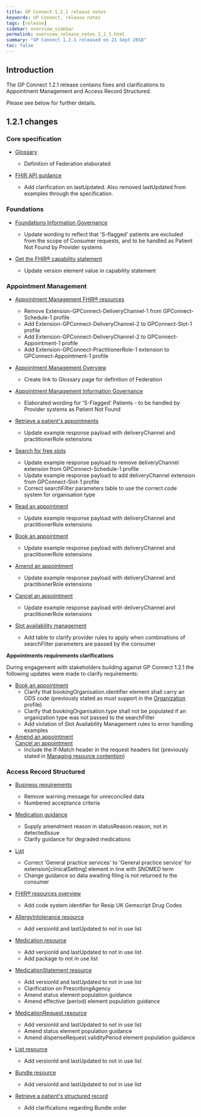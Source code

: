```yaml
---
title: GP Connect 1.2.1 release notes
keywords: GP Connect, release notes
tags: [release]
sidebar: overview_sidebar
permalink: overview_release_notes_1_2_1.html
summary: "GP Connect 1.2.1 released on 21 Sept 2018"
toc: false
---
```


## Introduction ##

The GP Connect 1.2.1 release contains fixes and clarifications to Appointment Management and Access Record Structured.

Please see below for further details.

## 1.2.1 changes ##

### Core specification

- [Glossary](overview_glossary.html)
  - Definition of Federation elaborated

- [FHIR API guidance](development_fhir_api_guidance.html#fhir-out-of-scope)
  - Add clarification on lastUpdated.  Also removed lastUpdated from examples through the specification.

### Foundations

- [Foundations Information Governance](foundations_ig.html)
  - Update wording to reflect that 'S-flagged' patients are excluded from the scope of Consumer requests, and to be handled as Patient Not Found by Provider systems

- [Get the FHIR&reg; capability statement](foundations_use_case_get_the_fhir_capability_statement.html)
  - Update version element value in capability statement
  
### Appointment Management

- [Appointment Management FHIR&reg; resources](datalibraryappointment.html)
  - Remove Extension-GPConnect-DeliveryChannel-1 from GPConnect-Schedule-1 profile
  - Add Extension-GPConnect-DeliveryChannel-2 to GPConnect-Slot-1 profile
  - Add Extension-GPConnect-DeliveryChannel-2 to GPConnect-Appointment-1 profile
  - Add Extension-GPConnect-PractitionerRole-1 extension to GPConnect-Appointment-1 profile

- [Appointment Management Overview](appointments.html)
  - Create link to Glossary page for definition of Federation
  
- [Appointment Management Information Governance](appointments_ig.html)
  - Elaborated wording for 'S-Flagged' Patients - to be handled by Provider systems as Patient Not Found

- [Retrieve a patient's appointments](appointments_use_case_retrieve_a_patients_appointments.html)
  - Update example response payload with deliveryChannel and practitionerRole extensions

- [Search for free slots](appointments_use_case_search_for_free_slots.html)
  - Update example response payload to remove deliveryChannel extension from GPConnect-Schedule-1 profile
  - Update example response payload to add deliveryChannel extension from GPConnect-Slot-1 profile
  - Correct searchFilter parameters table to use the correct code system for organisation type

- [Read an appointment](appointments_use_case_read_an_appointment.html)
  - Update example response payload with deliveryChannel and practitionerRole extensions

- [Book an appointment](appointments_use_case_book_an_appointment.html)
  - Update example response payload with deliveryChannel and practitionerRole extensions

- [Amend an appointment](appointments_use_case_amend_an_appointment.html)
  - Update example response payload with deliveryChannel and practitionerRole extensions

- [Cancel an appointment](appointments_use_case_cancel_an_appointment.html)
  - Update example response payload with deliveryChannel and practitionerRole extensions

- [Slot availability management](appointments_slotavailabilitymanagement.html#appointment-availability-control)
  - Add table to clarify provider rules to apply when combinations of searchFilter parameters are passed by the consumer

<div class="alert alert-info" role="information">
  <b>Appointments requirements clarifications</b><br/>

  <p>During engagement with stakeholders building against GP Connect 1.2.1 the following updates were made to clarify requirements:</p>

  <ul>
    <li><a href="appointments_use_case_book_an_appointment.html">Book an appointment</a>
      <ul>
        <li>Clarify that bookingOrganisation.identifier element shall carry an ODS code (previously stated as must support in the <a href="https://fhir.nhs.uk/STU3/StructureDefinition/CareConnect-GPC-Organization-1">Organization</a> profile)</li>
        <li>Clarify that bookingOrganisation.type shall not be populated if an organization type was not passed to the searchFilter</li>
        <li>Add violation of Slot Availability Management rules to error handling examples</li>
      </ul>
    </li>
    <li>
      <a href="appointments_use_case_amend_an_appointment.html">Amend an appointment</a><br/>
      <a href="appointments_use_case_cancel_an_appointment.html">Cancel an appointment</a><br/>
      <ul>
        <li>Include the If-Match header in the request headers list (previously stated in <a href="development_general_api_guidance.html#managing-resource-contention">Managing resource contention</a>)</li>
      </ul>
    </li>

  </ul>
</div>


### Access Record Structured

- [Business requirements](accessrecord_structured_requirements.html)
  - Remove warning message for unreconciled data
  - Numbered acceptance criteria

- [Medication guidance](accessrecord_structured_development_medication_guidance.html#amendments)
  - Supply amendment reason in statusReason.reason, not in detectedIssue
  - Clarify guidance for degraded medications

- [List](accessrecord_structured_development_list.html)
  - Correct 'General practice services' to 'General practice service' for extension[clinicalSetting] element in line with SNOMED term
  - Change guidance so data awaiting filing is not returned to the consumer

- [FHIR&reg; resources overview](accessrecord_structured_development_resources_overview.html)
  - Add code system identifier for Resip UK Gemscript Drug Codes

- [AllergyIntolerance resource](accessrecord_structured_development_allergyintolerance.html)
  - Add versionId and lastUpdated to not in use list

- [Medication resource](accessrecord_structured_development_medication.html)
  - Add versionId and lastUpdated to not in use list
  - Add package to not in use list

- [MedicationStatement resource](accessrecord_structured_development_medicationstatement.html)
  - Add versionId and lastUpdated to not in use list
  - Clarification on PrescribingAgency
  - Amend status element population guidance
  - Amend effective (period) element population guidance

- [MedicationRequest resource](accessrecord_structured_development_medicationrequest.html)
  - Add versionId and lastUpdated to not in use list
  - Amend status element population guidance
  - Amend dispenseRequest.validityPeriod element population guidance

- [List resource](accessrecord_structured_development_list.html)
  - Add versionId and lastUpdated to not in use list

- [Bundle resource](accessrecord_structured_development_bundle.html)
  - Add versionId and lastUpdated to not in use list

- [Retrieve a patient's structured record](accessrecord_structured_development_retrieve_patient_record.html)
  - Add clarifications regarding Bundle order
 
